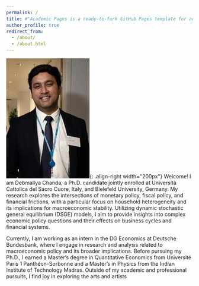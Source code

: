 ```yaml
---
permalink: /
title: #"Academic Pages is a ready-to-fork GitHub Pages template for academic personal websites"
author_profile: true
redirect_from: 
  - /about/
  - /about.html
---
```


![my profile picture](/images/deb_2.jpg){: .align-right width="200px"}
Welcome! I am Debmallya Chanda, a Ph.D. candidate jointly enrolled at Università Cattolica del Sacro Cuore, Italy, and Bielefeld University, Germany. My research explores the intersections of monetary policy, fiscal policy, and financial frictions, with a particular focus on household heterogeneity and its implications for macroeconomic stability. Utilizing dynamic stochastic general equilibrium (DSGE) models, I aim to provide insights into complex economic policy questions and their effects on business cycles and financial systems.

Currently, I am working as an intern in the DG Economics at Deutsche Bundesbank, where I engage in research and analysis related to macroeconomic policy and its broader implications. Before pursuing my Ph.D., I earned a Master’s degree in Quantitative Economics from Université Paris 1 Panthéon-Sorbonne and a Master’s in Physics from the Indian Institute of Technology Madras. Outside of my academic and professional pursuits, I find joy in exploring the arts and artists 
